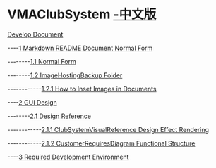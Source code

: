 # VMAClubSystem [-中文版](./README.md)

[Develop Document](./DevDoc/README_eng.md)

----[1 Markdown README Document Normal Form](./DevDoc/README_eng.md#1-markdown-readme-document-normal-form)

--------[1.1 Normal Form](./DevDoc/README_eng.md#11-normal-form)

--------[1.2 ImageHostingBackup Folder](./DevDoc/README_eng.md#12-imagehostingbackup-folder)

------------[1.2.1 How to Inset Images in Documents](./DevDoc/README_eng.md#121-how-to-inset-images-in-documents)

----[2 GUI Design](./DevDoc/README_eng.md#2-gui-design)

--------[2.1 Design Reference](./DevDoc/README_eng.md#21-design-reference)

------------[2.1.1 ClubSystemVisualReference Design Effect Rendering](./DevDoc/README_eng.md#211-clubsystemvisualreference-design-effect-rendering)

------------[2.1.2 CustomerRequiresDiagram Functional Structure](./DevDoc/README_eng.md#212-customerrequiresdiagram-functional-structure)

----[3 Required Development Environment](./DevDoc/README_eng.md#3-required-development-environment)

